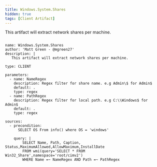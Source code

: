 ```yaml
---
title: Windows.System.Shares
hidden: true
tags: [Client Artifact]
---
```


This artifact will extract network shares per machine.


<pre><code class="language-yaml">
name: Windows.System.Shares
author: 'Matt Green - @mgreen27'
description: |
   This artifact will extract network shares per machine.

type: CLIENT

parameters:
  - name: NameRegex
    description: Regex filter for share name. e.g Admin\$ for Admin$
    default: .
    type: regex
  - name: PathRegex
    description: Regex filter for local path. e.g C:\\Windows$ for Admin$
    default: .
    type: regex

sources:
  - precondition:
      SELECT OS From info() where OS = 'windows'

    query: |
        SELECT Name, Path, Caption, Status,MaximumAllowed,AllowMaximum,InstallDate
        FROM wmi(query='SELECT * FROM Win32_Share',namespace='root/cimv2')
        WHERE Name =~ NameRegex AND Path =~ PathRegex
</code></pre>

